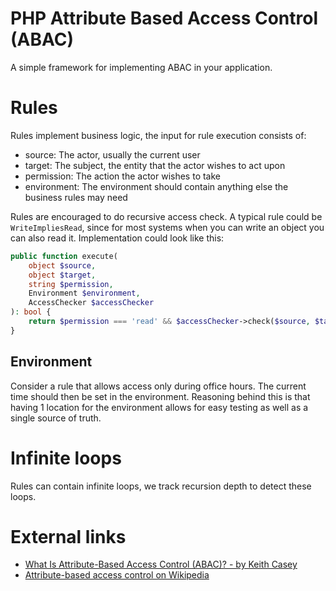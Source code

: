 # PHP Attribute Based Access Control (ABAC)
A simple framework for implementing ABAC in your application.

# Rules
Rules implement business logic, the input for rule execution consists of:
- source: The actor, usually the current user
- target: The subject, the entity that the actor wishes to act upon
- permission: The action the actor wishes to take
- environment: The environment should contain anything else the business rules may need

Rules are encouraged to do recursive access check. A typical rule could be `WriteImpliesRead`, since for most systems when you can write an object you can also read it.
Implementation could look like this:
```php
public function execute(
    object $source,
    object $target,
    string $permission,
    Environment $environment,
    AccessChecker $accessChecker
): bool {
    return $permission === 'read' && $accessChecker->check($source, $target, 'write');
}
```
 
## Environment
Consider a rule that allows access only during office hours. The current time should then be set in the environment.
Reasoning behind this is that having 1 location for the environment allows for easy testing as well as a single source of truth.

# Infinite loops
Rules can contain infinite loops, we track recursion depth to detect these loops.

# External links 

 - [What Is Attribute-Based Access Control (ABAC)? - by Keith Casey](https://www.okta.com/blog/2020/09/attribute-based-access-control-abac/)
 - [Attribute-based access control on Wikipedia](https://en.wikipedia.org/wiki/Attribute-based_access_control)
